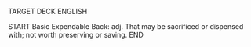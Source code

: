 TARGET DECK
ENGLISH

START
Basic
Expendable
Back: adj. That may be sacrificed or dispensed with; not worth preserving or saving.
END
